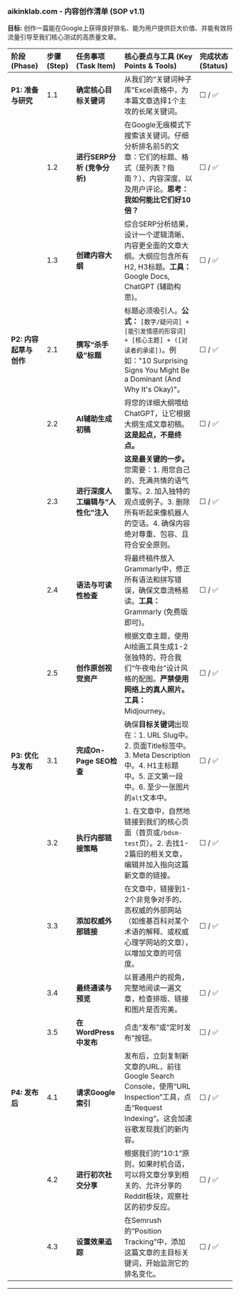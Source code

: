 
### **aikinklab.com - 内容创作清单 (SOP v1.1)**

**目标:** 创作一篇能在Google上获得良好排名、能为用户提供巨大价值、并能有效将流量引导至我们核心测试的高质量文章。

| 阶段 (Phase) | 步骤 (Step) | 任务事项 (Task Item) | 核心要点与工具 (Key Points & Tools) | 完成状态 (Status) |
| :--- | :--- | :--- | :--- | :--- |
| **P1: 准备与研究** | 1.1 | **确定核心目标关键词** | 从我们的“关键词种子库”Excel表格中，为本篇文章选择1个主攻的长尾关键词。 | ☐ / ✅ |
| | 1.2 | **进行SERP分析 (竞争分析)** | 在Google无痕模式下搜索该关键词。仔细分析排名前5的文章：它们的标题、格式（是列表？指南？）、内容深度、以及用户评论。**思考：我如何能比它们好10倍？** | ☐ / ✅ |
| | 1.3 | **创建内容大纲** | 综合SERP分析结果，设计一个逻辑清晰、内容更全面的文章大纲。大纲应包含所有H2, H3标题。**工具：** Google Docs, ChatGPT (辅助构思)。 | ☐ / ✅ |
| **P2: 内容起草与创作** | 2.1 | **撰写“杀手级”标题** | 标题必须吸引人。**公式：** `[数字/疑问词] + [能引发情感的形容词] + [核心主题] + ([对读者的承诺])`。例如："10 Surprising Signs You Might Be a Dominant (And Why It's Okay)"。 | ☐ / ✅ |
| | 2.2 | **AI辅助生成初稿** | 将您的详细大纲喂给ChatGPT，让它根据大纲生成文章初稿。**这是起点，不是终点。** | ☐ / ✅ |
| | 2.3 | **进行深度人工编辑与“人性化”注入** | **这是最关键的一步。** 您需要：1. 用您自己的、充满共情的语气重写。2. 加入独特的观点或例子。3. 删除所有听起来像机器人的空话。4. 确保内容绝对尊重、包容、且符合安全原则。 | ☐ / ✅ |
| | 2.4 | **语法与可读性检查** | 将最终稿件放入Grammarly中，修正所有语法和拼写错误，确保文章流畅易读。**工具：** Grammarly (免费版即可)。 | ☐ / ✅ |
| | 2.5 | **创作原创视觉资产** | 根据文章主题，使用AI绘画工具生成1-2张独特的、符合我们“午夜电台”设计风格的配图。**严禁使用网络上的真人照片。** **工具：** Midjourney。 | ☐ / ✅ |
| **P3: 优化与发布** | 3.1 | **完成On-Page SEO检查** | 确保**目标关键词**出现在：1. URL Slug中。2. 页面Title标签中。3. Meta Description中。4. H1主标题中。5. 正文第一段中。6. 至少一张图片的`alt`文本中。 | ☐ / ✅ |
| | 3.2 | **执行内部链接策略** | 1. 在文章中，自然地链接到我们的核心页面（首页或`/bdsm-test`页）。2. 去找1-2篇旧的相关文章，编辑并加入指向这篇新文章的链接。 | ☐ / ✅ |
| | 3.3 | **添加权威外部链接** | 在文章中，链接到1-2个非竞争对手的、高权威的外部网站（如维基百科对某个术语的解释、或权威心理学网站的文章），以增加文章的可信度。 | ☐ / ✅ |
| | 3.4 | **最终通读与预览** | 以普通用户的视角，完整地阅读一遍文章，检查排版、链接和图片是否完美。 | ☐ / ✅ |
| | 3.5 | **在WordPress中发布** | 点击“发布”或“定时发布”按钮。 | ☐ / ✅ |
| **P4: 发布后** | 4.1 | **请求Google索引** | 发布后，立刻复制新文章的URL，前往Google Search Console，使用“URL Inspection”工具，点击“Request Indexing”。这会加速谷歌发现我们的新内容。 | ☐ / ✅ |
| | 4.2 | **进行初次社交分享** | 根据我们的“10:1”原则，如果时机合适，可以将文章分享到相关的、允许分享的Reddit板块，观察社区的初步反应。 | ☐ / ✅ |
| | 4.3 | **设置效果追踪** | 在Semrush的“Position Tracking”中，添加这篇文章的主目标关键词，开始监测它的排名变化。 | ☐ / ✅ |

---

